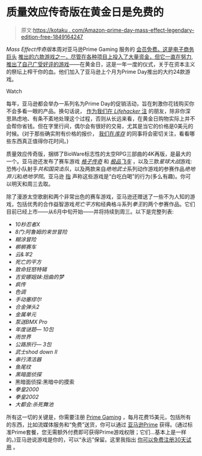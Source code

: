 # 质量效应传奇版在黄金日是免费的

> 原文:[https://kotaku . com/Amazon-prime-day-mass-effect-legendary-edition-free-1849164247](https://kotaku.com/amazon-prime-day-mass-effect-legendary-edition-free-1849164247)

*Mass Effect传奇版*本周对亚马逊Prime Gaming 服务的 [会员免费。这是电子商务巨头](https://gaming.amazon.com/home?asc_campaign=InlineText&asc_refurl=https://kotaku.com/amazon-prime-day-mass-effect-legendary-edition-free-1849164247&asc_source=&tag=kinjakotakulink-20) [推出的六款游戏之一，尽管在各种项目上投入了大量资金，但它一直在努力](https://www.wired.com/story/amazon-wants-to-win-at-games-so-why-hasnt-it/),[推出了自己广受好评的游戏](https://www.bloomberg.com/news/features/2021-01-29/amazon-game-studios-struggles-to-find-a-hit)——在黄金日，这是一年一度的仪式，关于在资本主义的祭坛上榨干你的血。他们加入了亚马逊上个月为Prime Day推出的大约24款游戏。

Watch

每年，亚马逊都会举办一系列名为Prime Day的促销活动，旨在刺激你花钱购买你不会多看一眼的产品。换句话说， [作为我们在 *Lifehacker* 注](https://lifehacker.com/the-only-good-advice-for-shopping-amazon-prime-day-1849154608) 的朋友，除非你深思熟虑地、有条不紊地处理这个过程，否则从长远来看，在黄金日购物实际上并不会帮你省钱。但在字里行间，偶尔会有很好的交易，尤其是当它的价格是0美元的时候。(对于那些确实附有价格的报价， [我们在*库存*](https://theinventory.com/) 的同事将会密切关注，看看哪些东西真正值得你花时间。)

质量效应传奇版，捆绑了BioWare标志性的太空RPG三部曲的4K再版，是最大的一个。亚马逊还发布了赛车游戏 [*格子传奇*](https://jalopnik.com/grid-legends-is-pure-playable-motorsport-spectacle-in-1848581070) 和 [*极品飞车*](https://kotaku.com/the-first-60-minutes-of-need-for-speed-heat-1839645704) ，以及三款*星球大战*游戏:恐怖小队射手*共和国突击队*，以及两款来自*绝地武士*系列动作游戏的参赛作品*绝地弃儿*和*绝地学院*。亚马逊 [指](https://primegaming.blog/start-freeloading-over-30-games-with-prime-gaming-for-prime-day-2022-4a760c6cdb75) 声称这些游戏是“白吃白喝”的行为(多么有趣)。你可以明天和周三去取。

除了漫游太空歌剧和两个非常出色的赛车游戏，亚马逊还赠送了一些不为人知的游戏，包括优秀的合作益智游戏*死亡平方*和经典格斗系列*拳王*的两个参赛作品。它们目前已经上市——从6月中旬开始——并将持续到周三。以下是完整列表:

*   *10秒忍者X*
*   *8门:阿鲁姆的来世冒险*
*   *糊涂冒险*
*   *梆梆赛车*
*   *云&羊2*
*   *死亡的平方*
*   *致命狂怒特辑*
*   *吉安娜姐妹:扭曲的梦*
*   *疯传*
*   *色调*
*   *手动塞缪尔*
*   *合金弹头2*
*   *金属单元*
*   *泵送BMX Pro*
*   *年度谜题— 10包*
*   *雨世界*
*   *公路旅行— 3包*
*   *武士shod down II*
*   *串行清洁器*
*   *鱼尾纹*
*   *黑暗面侦探*
*   黑暗面侦探:黑暗中的摸索
*   *拳皇2000*
*   *拳皇2002*
*   *大都会:杀死舞池*

所有这一切的关键是，你需要注册 [Prime Gaming](https://gaming.amazon.com/home?asc_campaign=InlineText&asc_refurl=https://kotaku.com/amazon-prime-day-mass-effect-legendary-edition-free-1849164247&asc_source=&tag=kinjakotakulink-20) ，每月花费15美元，包括所有的东西，比如流媒体服务和“免费”送货，你可以通过 [亚马逊Prime](https://www.amazon.com/amazonprime?asc_campaign=InlineText&asc_refurl=https://kotaku.com/amazon-prime-day-mass-effect-legendary-edition-free-1849164247&asc_source=&tag=kinjakotakulink-20) 获得。(通过标准Prime套餐，您无需额外付费即可获得Prime游戏权限；它们…基本上是一样的。)亚马逊说游戏是你的，可以“永远”保留。这里我指出 [你可以免费注册30天试用](https://gaming.amazon.com/home?asc_campaign=InlineText&asc_refurl=https://kotaku.com/amazon-prime-day-mass-effect-legendary-edition-free-1849164247&asc_source=&tag=kinjakotakulink-20) 。